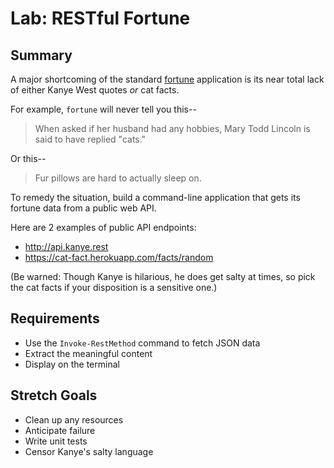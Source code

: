# Lab: RESTful Fortune

## Summary
A major shortcoming of the standard [fortune](https://en.wikipedia.org/wiki/Fortune_(Unix))
application is its near total lack of either Kanye West 
quotes _or_ cat facts.

For example, `fortune` will never tell you this--
> When asked if her husband had any hobbies, Mary Todd 
> Lincoln is said to have replied "cats."

Or this--
> Fur pillows are hard to actually sleep on.


To remedy the situation, build a command-line application
that gets its fortune data from a public web API.  

Here are 2 examples of public API endpoints:
* http://api.kanye.rest
* https://cat-fact.herokuapp.com/facts/random

(Be warned: Though Kanye is hilarious, he does get salty 
at times, so pick the cat facts if your disposition
is a sensitive one.)


## Requirements
* Use the `Invoke-RestMethod` command to fetch JSON data
* Extract the meaningful content 
* Display on the terminal


## Stretch Goals
* Clean up any resources
* Anticipate failure
* Write unit tests
* Censor Kanye's salty language

